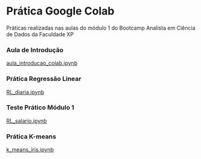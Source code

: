 # Prática Google Colab

Práticas realizadas nas aulas do módulo 1 do Bootcamp Analista em Ciência de Dados da Faculdade XP

### Aula de Introdução
[aula_introducao_colab.ipynb](https://github.com/psgabriele/colab-practice/blob/main/aula_introducao_colab.ipynb)

### Prática Regressão Linear
[RL_diaria.ipynb](https://github.com/psgabriele/colab-practice/blob/main/aula_introducao_colab.ipynb)

### Teste Prático Módulo 1
[RL_salario.ipynb](https://github.com/psgabriele/colab-practice/blob/main/RL_salario.ipynb)

### Prática K-means
[k_means_iris.ipynb](https://github.com/psgabriele/colab-practice/blob/main/k_means_iris.ipynb)
